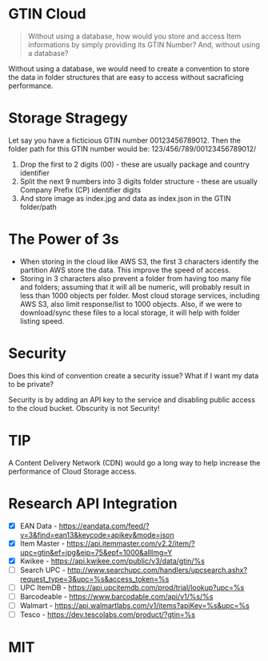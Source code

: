 # GTIN Cloud
> Without using a database, how would you store and access Item informations by simply providing its GTIN Number?  And, without using a database?

Without using a database, we would need to create a convention to store the data in folder structures that are easy to access without sacraficing performance.

# Storage Stragegy
Let say you have a ficticious GTIN number 00123456789012.  Then the folder path for this GTIN number would be: 123/456/789/00123456789012/

1. Drop the first to 2 digits (00) - these are usually package and country identifier
2. Split the next 9 numbers into 3 digits folder structure - these are usually Company Prefix (CP) identifier digits
3. And store image as index.jpg and data as index.json in the GTIN folder/path

# The Power of 3s
- When storing in the cloud like AWS S3, the first 3 characters identify the partition AWS store the data.  This improve the speed of access.
- Storing in 3 characters also prevent a folder from having too many file and folders; assuming that it will all be numeric, will probably result in less than 1000 objects per folder.  Most cloud storage services, including AWS S3, also limit response/list to 1000 objects.  Also, if we were to download/sync these files to a local storage, it will help with folder listing speed.

# Security
Does this kind of convention create a security issue?  What if I want my data to be private?

Security is by adding an API key to the service and disabling public access to the cloud bucket.  Obscurity is not Security!

# TIP
A Content Delivery Network (CDN) would go a long way to help increase the performance of Cloud Storage access.

# Research API Integration
- [x] EAN Data - https://eandata.com/feed/?v=3&find=ean13&keycode=apikey&mode=json
- [x] Item Master - https://api.itemmaster.com/v2.2/item/?upc=gtin&ef=jpg&eip=75&epf=1000&allImg=Y
- [x] Kwikee - https://api.kwikee.com/public/v3/data/gtin/%s
- [ ] Search UPC - http://www.searchupc.com/handlers/upcsearch.ashx?request_type=3&upc=%s&access_token=%s
- [ ] UPC ItemDB - https://api.upcitemdb.com/prod/trial/lookup?upc=%s
- [ ] Barcodeable - https://www.barcodable.com/api/v1/%s/%s
- [ ] Walmart - https://api.walmartlabs.com/v1/items?apiKey=%s&upc=%s
- [ ] Tesco - https://dev.tescolabs.com/product/?gtin=%s

# MIT
